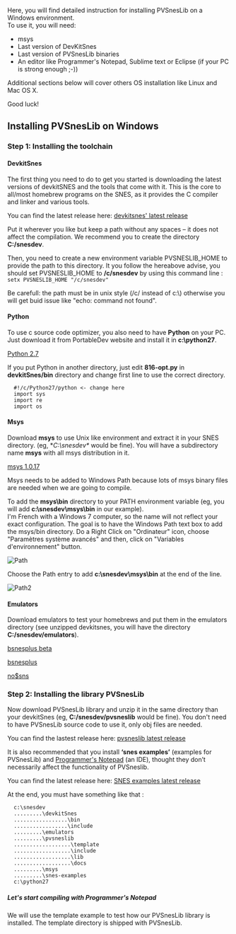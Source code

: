 Here, you will find  detailed instruction for installing PVSnesLib on a Windows environment.  
To use it, you will need:  
  * msys  
  * Last version of DevKitSnes 
  * Last version of PVSnesLib binaries  
  * An editor like Programmer's Notepad, Sublime text or Eclipse (if your PC is strong enough ;-))  

Additional sections below will cover others OS installation like Linux and Mac OS X.  

Good luck!  

## Installing PVSnesLib on Windows

### Step 1: Installing the toolchain

#### DevkitSnes

The first thing you need to do to get you started is downloading the latest versions of devkitSNES and the tools that come with it. This is the core to all/most homebrew programs on the SNES, as it provides the C compiler and linker and various tools.  

You can find the latest release here: [devkitsnes' latest release](https://github.com/alekmaul/pvsneslib/releases/latest)  

Put it wherever you like but keep a path without any spaces – it does not affect the compilation.
We recommend you to create the directory **C:/snesdev**.

Then, you need to create a new environment variable PVSNESLIB_HOME to provide the path to this directory.
It you follow the hereabove advise, you should set PVSNESLIB_HOME to **/c/snesdev** by using this command line :
`setx PVSNESLIB_HOME "/c/snesdev"`

Be carefull: the path must be in unix style (/c/ instead of c:\\) otherwise you will get buid issue like "echo: command not found".


#### Python

To use c source code optimizer, you also need to have **Python** on your PC. Just download it from PortableDev website and install it in **c:\python27**.

[Python 2.7](http://www.portabledev.com/download/12/)

If you put Python in another directory, just edit **816-opt.py** in **devkitSnes/bin** directory and change first line to use the correct directory.  
```
  #!/c/Python27/python <- change here
  import sys
  import re
  import os
```

#### Msys

Download **msys** to use Unix like environment and extract it in your SNES directory. (eg, **C:\snesdev\** would be fine). You will have a subdirectory name **msys** with all msys distribution in it.  

[msys 1.0.17](http://www.portabledev.com/download/11/)

Msys needs to be added to Windows Path because lots of msys binary files are needed when we are going to compile.  

To add the **msys\bin** directory to your PATH environment variable (eg,  you will add  **c:\snesdev\msys\bin** in our example).  
I'm French with a Windows 7 computer, so the name will not reflect your exact configuration. The goal is to have the Windows Path text box to add the msys/bin directory. Do a Right Click on "Ordinateur" icon, choose "Paramètres système avancés" and then, click on "Variables d'environnement" button.  

![Path](http://www.portabledev.com/wp-content/uploads/2018/02/pn_tools_04.jpg)

Choose the Path entry to add **c:\snesdev\msys\bin** at the end of the line.  

![Path2](http://www.portabledev.com/wp-content/uploads/2018/02/pn_tools_05.jpg)


#### Emulators  

Download emulators to test your homebrews and put them in the emulators directory (see unzipped devkitsnes, you will have the directory **C:/snesdev/emulators**).  

[bsnesplus beta](http://revenant1.net/bsnes-plus-benny-win64.zip)

[bsnesplus](https://github.com/devinacker/bsnes-plus/releases)

[no$sns](http://problemkaputt.de/sns.htm)

### Step 2: Installing the library PVSnesLib

Now download PVSnesLib library and unzip it in the same directory than your devkitSnes (eg, **C:/snesdev/pvsneslib** would be fine). You don't need to have PVSnesLib source code to use it, only obj files are needed.  

You can find the lastest release here: [pvsneslib latest release](https://github.com/alekmaul/pvsneslib/releases/latest)  

It is also recommended that you install **‘snes examples’** (examples for PVSnesLib) and [Programmer's Notepad](http://www.pnotepad.org/download/) (an IDE), thought they don’t necessarily affect the functionality of PVSneslib.

You can find the latest release here: [SNES examples latest release](https://github.com/alekmaul/pvsneslib/releases/latest)  

At the end, you must have something like that :  
```
  c:\snesdev
  .........\devkitSnes
  .................\bin
  .................\include
  .........\emulators
  .........\pvsneslib
  ..................\template
  ..................\include
  ..................\lib
  ..................\docs
  .........\msys
  .........\snes-examples
  c:\python27
```

##### Let's start compiling with Programmer's Notepad

We will use the template example to test how our PVSnesLib library is installed. The template directory is shipped with PVSnesLib.  
